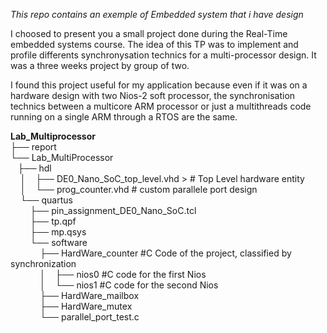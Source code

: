 *This repo contains an exemple of Embedded system that i have design*

I choosed to present you a small project done during the Real-Time embedded systems course.
The idea of this TP was to implement and profile differents synchronysation technics for a multi-processor design. 
It was a three weeks project by group of two.

I found this project useful for my application because even if it was on a hardware design with two Nios-2 soft processor, the synchronisation technics between a multicore ARM processor or just a multithreads code running on a single ARM through a RTOS are the same.

**Lab_Multiprocessor** <br />
├── report                              
└── Lab_MultiProcessor                 
   ├── hdl <br />
    │    ├── DE0_Nano_SoC_top_level.vhd      >         # Top Level hardware entity<br />
    │    └── prog_counter.vhd                       # custom parallele port design<br />
    └── quartus <br />
        ├── pin_assignment_DE0_Nano_SoC.tcl   
        ├── tp.qpf                             
        ├── mp.qsys                           
        └── software<br />
            ├── HardWare_counter              #C Code of the project, classified by synchronization<br />
            │    ├── nios0                    #C code for the first Nios <br />
            │    └──  nios1                   #C code for the second Nios <br />
            ├── HardWare_mailbox<br />
            ├── HardWare_mutex<br />
            └── parallel_port_test.c<br />
 
    
